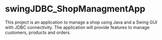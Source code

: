 # swingJDBC_ShopManagmentApp
This project is an application to manage a shop using Java and a Swing GUI with JDBC connectivity. The application will provide features to manage customers, products and orders.
